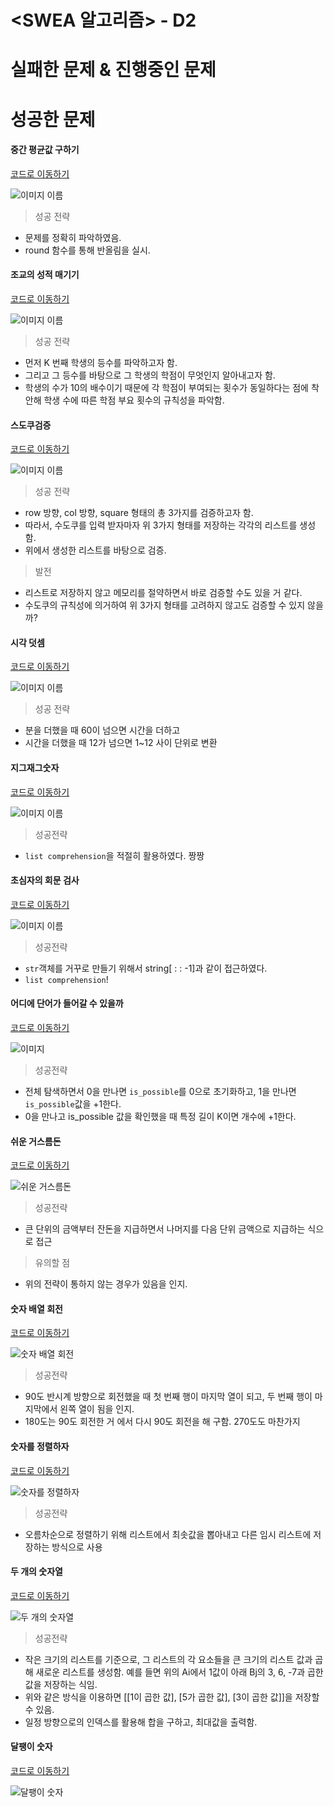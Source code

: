 # <SWEA 알고리즘> - D2

# 실패한 문제 & 진행중인 문제



# 성공한 문제

#### 중간 평균값 구하기

[코드로 이동하기](https://github.com/yeomkyeorae/algorithm/blob/master/SWEA/D2_mid_mean_value.py)

![이미지 이름](./images/D2_mid_mean_value.PNG)

> 성공 전략

- 문제를 정확히 파악하였음.
- round 함수를 통해 반올림을 실시.



#### 조교의 성적 매기기

[코드로 이동하기](https://github.com/yeomkyeorae/algorithm/blob/master/SWEA/D2_assist_grading.py)

![이미지 이름](./images/D2_assist_grading.PNG)

> 성공 전략

- 먼저 K 번째 학생의 등수를 파악하고자 함.
- 그리고 그 등수를 바탕으로 그 학생의 학점이 무엇인지 알아내고자 함. 
- 학생의 수가 10의 배수이기 때문에 각 학점이 부여되는 횟수가 동일하다는 점에 착안해 학생 수에 따른 학점 부요 횟수의 규칙성을 파악함.



#### 스도쿠검증

[코드로 이동하기](https://github.com/yeomkyeorae/algorithm/blob/master/SWEA/D2_sdoku_checking.py)

![이미지 이름](./images/D2_sdoku_checking.PNG)

> 성공 전략

- row 방향, col 방향, square 형태의 총 3가지를 검증하고자 함.
- 따라서, 수도쿠를 입력 받자마자 위 3가지 형태를 저장하는 각각의 리스트를 생성함.
- 위에서 생성한 리스트를 바탕으로 검증.

> 발전

- 리스트로 저장하지 않고 메모리를 절약하면서 바로 검증할 수도 있을 거 같다.
- 수도쿠의 규칙성에 의거하여 위 3가지 형태를 고려하지 않고도 검증할 수 있지 않을까?



#### 시각 덧셈

[코드로 이동하기](https://github.com/yeomkyeorae/algorithm/blob/master/SWEA/D2_add_time.py)

![이미지 이름](./images/D2_add_time.PNG)

> 성공 전략

- 분을 더했을 때 60이 넘으면 시간을 더하고
- 시간을 더했을 때 12가 넘으면 1~12 사이 단위로 변환



#### 지그재그숫자

[코드로 이동하기](https://github.com/yeomkyeorae/algorithm/blob/master/SWEA/D2_zigzag.py)

![이미지 이름](./images/D2_zigzag.PNG)

> 성공전략

- `list comprehension`을 적절히 활용하였다. 짱짱



#### 초심자의 회문 검사

[코드로 이동하기](https://github.com/yeomkyeorae/algorithm/blob/master/SWEA/D2_palindrome_checking.py)

![이미지 이름](./images/D2_palindrome_checking.PNG)

> 성공전략

- `str`객체를 거꾸로 만들기 위해서 string[ : : -1]과 같이 접근하였다.
- `list comprehension`!



#### 어디에 단어가 들어갈 수 있을까

[코드로 이동하기](https://github.com/yeomkyeorae/algorithm/blob/master/SWEA/D2_can_word_be_in.py)

![이미지](./images/D2_can_word_be_in.PNG)

> 성공전략

- 전체 탐색하면서 0을 만나면 `is_possible`를 0으로 초기화하고, 1을 만나면 `is_possible`값을 +1한다.
- 0을 만나고 is_possible 값을 확인했을 때 특정 길이 K이면 개수에 +1한다. 



#### 쉬운 거스름돈

[코드로 이동하기](https://github.com/yeomkyeorae/algorithm/blob/master/SWEA/D2_easy_changes.py)

![쉬운 거스름돈](./images/D2_easy_changes.PNG)

> 성공전략

- 큰 단위의 금액부터 잔돈을 지급하면서 나머지를 다음 단위 금액으로 지급하는 식으로 접근

>유의할 점

- 위의 전략이 통하지 않는 경우가 있음을 인지.

  

#### 숫자 배열 회전

[코드로 이동하기](https://github.com/yeomkyeorae/algorithm/blob/master/SWEA/D2_num_array_rotation.py)

![숫자 배열 회전](./images/D2_num_array_rotation.PNG)

> 성공전략

- 90도 반시계 방향으로 회전했을 때 첫 번째 행이 마지막 열이 되고, 두 번째 행이 마지막에서 왼쪽 열이 됨을 인지.
- 180도는 90도 회전한 거 에서 다시 90도 회전을 해 구함. 270도도 마찬가지



#### 숫자를 정렬하자

[코드로 이동하기](https://github.com/yeomkyeorae/algorithm/blob/master/SWEA/D2_sort_num.py)

![숫자를 정렬하자](./images/D2_sort_num.PNG)

> 성공전략

- 오름차순으로 정렬하기 위해 리스트에서 최솟값을 뽑아내고 다른 임시 리스트에 저장하는 방식으로 사용



#### 두 개의 숫자열

[코드로 이동하기](https://github.com/yeomkyeorae/algorithm/blob/master/SWEA/D2_two_num_lists.py)

![두 개의 숫자열](./images/D2_two_num_lists.PNG)

> 성공전략

- 작은 크기의 리스트를 기준으로, 그 리스트의 각 요소들을 큰 크기의 리스트 값과 곱해 새로운 리스트를 생성함. 예를 들면 위의 Ai에서 1값이 아래 Bj의 3, 6, -7과 곱한 값을 저장하는 식임. 
- 위와 같은 방식을 이용하면 [[1이 곱한 값], [5가 곱한 값], [3이 곱한 값]]을 저장할 수 있음.
- 일정 방향으로의 인덱스를 활용해 합을 구하고, 최대값을 출력함.





#### 달팽이 숫자

[코드로 이동하기](https://github.com/yeomkyeorae/algorithm/blob/master/SWEA/D2_snail_number.py)

![달팽이 숫자](C:/Users/student/Desktop/algorithm/SWEA/D2/images/D2_snail_number.PNG)


